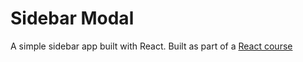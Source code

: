 # Sidebar Modal

A simple sidebar app built with React.
Built as part of a [React course](https://www.udemy.com/course/react-tutorial-and-projects-course)

